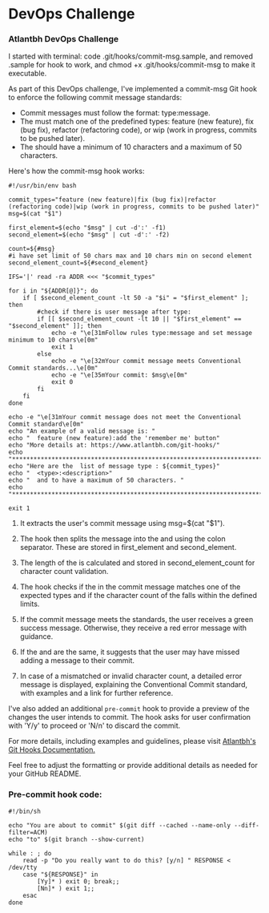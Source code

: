 # DevOps Challenge
### Atlantbh DevOps Challenge

I started with terminal: code .git/hooks/commit-msg.sample, and removed .sample for hook to work, and chmod +x .git/hooks/commit-msg to make it executable.

As part of this DevOps challenge, I've implemented a commit-msg Git hook to enforce the following commit message standards:

- Commit messages must follow the format: type:message.
- The <type> must match one of the predefined types: feature (new feature), fix (bug fix), refactor (refactoring code), or wip (work in progress, commits to be pushed later).
- The <message> should have a minimum of 10 characters and a maximum of 50 characters.
  
Here's how the commit-msg hook works:

```
#!/usr/bin/env bash

commit_types="feature (new feature)|fix (bug fix)|refactor (refactoring code)|wip (work in progress, commits to be pushed later)"
msg=$(cat "$1")

first_element=$(echo "$msg" | cut -d':' -f1)
second_element=$(echo "$msg" | cut -d':' -f2)

count=${#msg}
#i have set limit of 50 chars max and 10 chars min on second element
second_element_count=${#second_element}

IFS='|' read -ra ADDR <<< "$commit_types"

for i in "${ADDR[@]}"; do
    if [ $second_element_count -lt 50 -a "$i" = "$first_element" ]; then
        #check if there is user message after type:
        if [[ $second_element_count -lt 10 || "$first_element" == "$second_element" ]]; then
            echo -e "\e[31mFollow rules type:message and set message minimum to 10 chars\e[0m"
            exit 1
        else
            echo -e "\e[32mYour commit message meets Conventional Commit standards...\e[0m"
            echo -e "\e[35mYour commit: $msg\e[0m"
            exit 0
        fi
    fi
done

echo -e "\e[31mYour commit message does not meet the Conventional Commit standard\e[0m"
echo "An example of a valid message is: "
echo "  feature (new feature):add the 'remember me' button"
echo "More details at: https://www.atlantbh.com/git-hooks/"
echo "***********************************************************************"                                                                                                                                                        
echo "Here are the  list of message type : ${commit_types}"                                                                                                                                                                           
echo "  <type>:<description>"
echo "  and to have a maximum of 50 characters. "
echo "***********************************************************************"

exit 1
```

1. It extracts the user's commit message using msg=$(cat "$1").

1. The hook then splits the message into the <type> and <message> using the colon separator. These are stored in first_element and second_element.

1. The length of the <message> is calculated and stored in second_element_count for character count validation.

1. The hook checks if the <type> in the commit message matches one of the expected types and if the character count of the <message> falls within the defined limits.

1. If the commit message meets the standards, the user receives a green success message. Otherwise, they receive a red error message with guidance.

1. If the <type> and <message> are the same, it suggests that the user may have missed adding a message to their commit.

1. In case of a mismatched <type> or invalid character count, a detailed error message is displayed, explaining the Conventional Commit standard, with examples and a link for further reference.

I've also added an additional `pre-commit` hook to provide a preview of the changes the user intends to commit. The hook asks for user confirmation with 'Y/y' to proceed or 'N/n' to discard the commit.

For more details, including examples and guidelines, please visit [Atlantbh's Git Hooks Documentation.](https://www.atlantbh.com/git-hooks/)

Feel free to adjust the formatting or provide additional details as needed for your GitHub README.

### Pre-commit hook code:
```
#!/bin/sh

echo "You are about to commit" $(git diff --cached --name-only --diff-filter=ACM)
echo "to" $(git branch --show-current)

while : ; do
    read -p "Do you really want to do this? [y/n] " RESPONSE < /dev/tty
    case "${RESPONSE}" in
        [Yy]* ) exit 0; break;;
        [Nn]* ) exit 1;;
    esac
done
```
